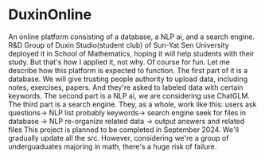 # DuxinOnline
An online platform consisting of a database, a NLP ai, and a search engine. R&amp;D Group of Duxin Studio(student club) of Sun-Yat Sen University deployed it in School of Mathematics, hoping it will help students with their study. But that's how I applied it, not why. Of course for fun.
Let me describe how this platform is expected to function. The first part of it is a database. We will give trusting people authority to upload data, including notes, exercises, papers. And they're asked to labeled data with certain keywords. The second part is a NLP ai, we are considering use ChatGLM. The third part is a search engine. 
They, as a whole, work like this: users ask questions-> NLP list probably keywords-> search engine seek for files in database -> NLP re-organize related data -> output answers and related files
This project is planned to be completed in September 2024. We'll gradually update all the src. However, considering we're a group of underguaduates majoring in math, there's a huge risk of failure. 

